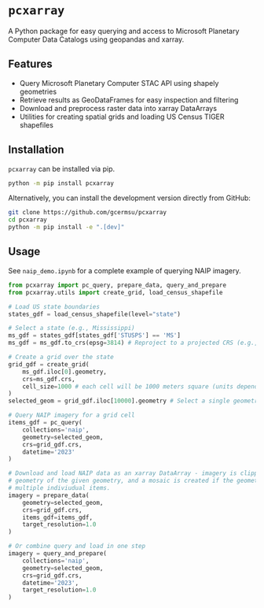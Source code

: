 # `pcxarray`
A Python package for easy querying and access to Microsoft Planetary Computer Data Catalogs using geopandas and xarray.

## Features
- Query Microsoft Planetary Computer STAC API using shapely geometries
- Retrieve results as GeoDataFrames for easy inspection and filtering
- Download and preprocess raster data into xarray DataArrays
- Utilities for creating spatial grids and loading US Census TIGER shapefiles

## Installation

`pcxarray` can be installed via pip.

```bash
python -m pip install pcxarray
```

Alternatively, you can install the development version directly from GitHub:

```bash
git clone https://github.com/gcermsu/pcxarray
cd pcxarray
python -m pip install -e ".[dev]"
```

## Usage

See `naip_demo.ipynb` for a complete example of querying NAIP imagery.

```python
from pcxarray import pc_query, prepare_data, query_and_prepare
from pcxarray.utils import create_grid, load_census_shapefile

# Load US state boundaries
states_gdf = load_census_shapefile(level="state")

# Select a state (e.g., Mississippi)
ms_gdf = states_gdf[states_gdf['STUSPS'] == 'MS']
ms_gdf = ms_gdf.to_crs(epsg=3814) # Reproject to a projected CRS (e.g., EPSG:3814 for Mississippi)

# Create a grid over the state
grid_gdf = create_grid(
    ms_gdf.iloc[0].geometry,
    crs=ms_gdf.crs,
    cell_size=1000 # each cell will be 1000 meters square (units depend on the CRS)
)
selected_geom = grid_gdf.iloc[10000].geometry # Select a single geometry for demonstration

# Query NAIP imagery for a grid cell
items_gdf = pc_query(
    collections='naip',
    geometry=selected_geom,
    crs=grid_gdf.crs,
    datetime='2023'
)

# Download and load NAIP data as an xarray DataArray - imagery is clipped to the 
# geometry of the given geometry, and a mosaic is created if the geometry spans 
# multiple indiviudual items.
imagery = prepare_data(
    geometry=selected_geom,
    crs=grid_gdf.crs,
    items_gdf=items_gdf,
    target_resolution=1.0
)

# Or combine query and load in one step
imagery = query_and_prepare(
    collections='naip',
    geometry=selected_geom,
    crs=grid_gdf.crs,
    datetime='2023',
    target_resolution=1.0
)
```

